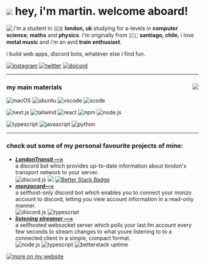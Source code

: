 # <img src="https://cdn.discordapp.com/emojis/1157901903749976074.webp?size=240&animated=true"> hey, i'm martin. welcome aboard!

<!-- [<img align="left" src="https://lanyard.cnrad.dev/api/488088713100918784?bg=1e3c46&theme=dark&borderRadius=1.5em&showDisplayName=true&hideStatus=true" />](https://discord.com/users/488088713100918784)
                                      !!–>  this was shaped a little taller, and looked off. i'll figure a workaround out, but for now this can display my main stats  <–!! 
-->

<img align="left" src="https://readme.mbfrias.com/api?username=mrtin42&show_icons=true&theme=tokyonight">

i'm a student in :uk: **london, uk** studying for a-levels in **computer science**, **maths** and **physics**. i'm originally from :chile: **santiago, chile**, i love **metal music** and i'm an avid **train enthusiast**.

i build web apps, discord bots, whatever else i find fun.

[![instagram](https://img.shields.io/badge/__md3v-DD2A7B?style=flat&logo=instagram)](https://instagram.com/@_md3v)
[![twitter](https://img.shields.io/badge/@t__ub3-08a0e9?style=flat&logo=x)](https://x.com/t_ub3)
[![dsicord](https://img.shields.io/badge/@2ube-ffffff?style=flat&logo=discord)](https://discord.com/users/488088713100918784)

<hr>
<div align="left">
<img align="right" src="https://readme.mbfrias.com/api/top-langs/?username=mrtin42&layout=compact&theme=tokyonight">

### my main materials
![macOS](https://img.shields.io/badge/mac%20os-000000?style=for-the-badge&logo=apple&logoColor=white)
![ubuntu](https://img.shields.io/badge/Ubuntu-E95420?style=for-the-badge&logo=ubuntu&logoColor=white)
![vscode](https://img.shields.io/badge/VSCode-0078D4?style=for-the-badge&logo=visual%20studio%20code&logoColor=white)
![xcode](https://img.shields.io/badge/Xcode-007ACC?style=for-the-badge&logo=Xcode&logoColor=white)

![next.js](https://img.shields.io/badge/next%20js-000000?style=for-the-badge&logo=nextdotjs&logoColor=white)
![tailwind](https://img.shields.io/badge/Tailwind_CSS-38B2AC?style=for-the-badge&logo=tailwind-css&logoColor=white)
![react](https://img.shields.io/badge/React-20232A?style=for-the-badge&logo=react&logoColor=61DAFB)
![npm](https://img.shields.io/badge/npm-CB3837?style=for-the-badge&logo=npm&logoColor=white)
![node.js](https://img.shields.io/badge/Node%20js-339933?style=for-the-badge&logo=nodedotjs&logoColor=white)

![typescript](https://img.shields.io/badge/TypeScript-007ACC?style=for-the-badge&logo=typescript&logoColor=white)
![javascript](https://img.shields.io/badge/JavaScript-323330?style=for-the-badge&logo=javascript&logoColor=F7DF1E)
![python](https://img.shields.io/badge/Python-FFD43B?style=for-the-badge&logo=python&logoColor=blue)

<!-- ![and i'm learning](https://img.shields.io/badge/also,_i'm_learning-FFFFFF?style=for-the-badge)![swift](https://img.shields.io/badge/Swift-FA7343?style=for-the-badge&logo=swift&logoColor=white)
                                            !!–>  this bit didnt make the different segments congruently sized. i'll skip on it for now  <–!!
-->

</div>
<hr>

### check out some of my personal favourite projects of mine:

- [***LondonTransit ––*>**](https://github.com/mrtin42/londontransit)<br>a discord bot which provides up-to-date information about london's transport network to your server.<br> <img alt="discord.js" src="https://img.shields.io/badge/discord.js-5865F2?style=flat"> <img src="https://img.shields.io/badge/ts-007ACC?style=flat"> [![Better Stack Badge](https://uptime.betterstack.com/status-badges/v1/monitor/14mic.svg)](https://status.mbfrias.com)
- [***monzocord––*>**](https://github.com/mrtin42/monzocord)<br>a selfhost-only discord bot which enables you to connect your monzo account to discord, letting you view account information in a read-only manner.<br> <img  alt="discord.js" src="https://img.shields.io/badge/discord.js-5865F2?style=flat"> <img alt="typescript" src="https://img.shields.io/badge/ts-007ACC?style=flat">
- [***listening streamer ––*>**](https://github.com/mrtin42/listening-streamer)<br>a selfhosted websocket server which polls your last.fm account every few seconds to stream changes to what youre listening to to a connected client in a simple, compact format.<br> <img  alt="node.js" src="https://img.shields.io/badge/node.js-339933"> <img alt="typescript" src="https://img.shields.io/badge/ts-007ACC?style=flat"> <img alt="betterstack uptime" src="https://uptime.betterstack.com/status-badges/v1/monitor/1o6ub.svg">

 [![more on my website](https://img.shields.io/badge/more_on-my_website-03BDFF?style=flat&logo=safari)](https://md3v.co.uk/projects)
